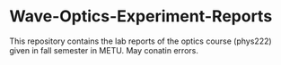 # Wave-Optics-Experiment-Reports
This repository contains the lab reports of the optics course (phys222) given in fall semester in METU. May conatin errors.
